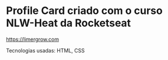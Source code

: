 # Profile Card criado com o curso NLW-Heat da Rocketseat

https://limergrow.com

Tecnologias usadas:
HTML, CSS
